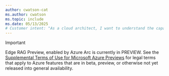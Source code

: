 ```yaml
---
author: cwatson-cat
ms.author: cwatson
ms.topic: include
ms.date: 05/13/2025
# Customer intent: "As a cloud architect, I want to understand the capabilities of Edge RAG Preview with Azure Arc, so that I can evaluate its potential for managing edge computing resources in my infrastructure."
---
```

> [!IMPORTANT]
> Edge RAG Preview, enabled by Azure Arc is currently in PREVIEW.
> See the [Supplemental Terms of Use for Microsoft Azure Previews](https://azure.microsoft.com/support/legal/preview-supplemental-terms/) for legal terms that apply to Azure features that are in beta, preview, or otherwise not yet released into general availability.